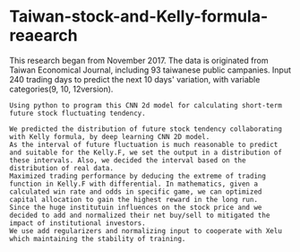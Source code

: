 # Taiwan-stock-and-Kelly-formula-reaearch
  This research began from November 2017.
  The data is originated from Taiwan Economical Journal, including 93 taiwanese public campanies.
  Input 240 trading days to predict the next 10 days' variation, with variable categories(9, 10, 12version).

	Using python to program this CNN 2d model for calculating short-term future stock fluctuating tendency.
	
	We predicted the distribution of future stock tendency collaborating with Kelly formula, by deep learning CNN 2D model.
	As the interval of future fluctuation is much reasonable to predict and suitable for the Kelly.F, we set the output in a distribution of these intervals. Also, we decided the interval based on the distribution of real data.
	Maximized trading performance by deducing the extreme of trading function in Kelly.F with differential. In mathematics, given a calculated win rate and odds in specific game, we can optimized capital allocation to gain the highest reward in the long run.  
	Since the huge institutuin influences on the stock price and we decided to add and normalized their net buy/sell to mitigated the impact of institutional investors.
	We use add regularizers and normalizing input to cooperate with Xelu which maintaining the stability of training.
